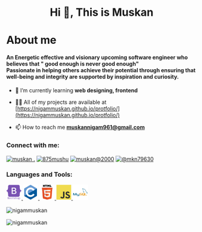 <h1 align="center">Hi 👋, This is Muskan</h1>
<h1>About me</h1>
<p><h4>An Energetic effective and visionary upcoming software engineer who believes that " good enough is never good enough"<br>
  Passionate in helping others achieve their potential through ensuring that well-being and integrity are supported by inspiration and curiosity.</h4></p>

- 🌱 I’m currently learning **web designing, frontend**

- 👨‍💻 All of my projects are available at [https://nigammuskan.github.io/protfolio/](https://nigammuskan.github.io/protfolio/)

- 📫 How to reach me **muskannigam961@gmail.com**

<h3 align="left">Connect with me:</h3>
<p align="left">
  
<a href="https://linkedin.com/in/muskan ." target="blank"><img align="center" src="https://raw.githubusercontent.com/rahuldkjain/github-profile-readme-generator/master/src/images/icons/Social/linked-in-alt.svg" alt="muskan ." height="30" width="40" /></a>
<a href="https://instagram.com/875mushu" target="blank"><img align="center" src="https://raw.githubusercontent.com/rahuldkjain/github-profile-readme-generator/master/src/images/icons/Social/instagram.svg" alt="875mushu" height="30" width="40" /></a>
<a href="https://www.youtube.com/c/muskan@2000" target="blank"><img align="center" src="https://raw.githubusercontent.com/rahuldkjain/github-profile-readme-generator/master/src/images/icons/Social/youtube.svg" alt="muskan@2000" height="30" width="40" /></a>
<a href="https://www.hackerrank.com/@mkn79630" target="blank"><img align="center" src="https://raw.githubusercontent.com/rahuldkjain/github-profile-readme-generator/master/src/images/icons/Social/hackerrank.svg" alt="@mkn79630" height="30" width="40" /></a>
</p>

<h3 align="left">Languages and Tools:</h3>
<p align="left"> <a href="https://getbootstrap.com" target="_blank" rel="noreferrer"> <img src="https://raw.githubusercontent.com/devicons/devicon/master/icons/bootstrap/bootstrap-plain-wordmark.svg" alt="bootstrap" width="40" height="40"/> </a> <a href="https://www.cprogramming.com/" target="_blank" rel="noreferrer"> <img src="https://raw.githubusercontent.com/devicons/devicon/master/icons/c/c-original.svg" alt="c" width="40" height="40"/> </a> <a href="https://www.w3.org/html/" target="_blank" rel="noreferrer"> <img src="https://raw.githubusercontent.com/devicons/devicon/master/icons/html5/html5-original-wordmark.svg" alt="html5" width="40" height="40"/> </a> <a href="https://developer.mozilla.org/en-US/docs/Web/JavaScript" target="_blank" rel="noreferrer"> <img src="https://raw.githubusercontent.com/devicons/devicon/master/icons/javascript/javascript-original.svg" alt="javascript" width="40" height="40"/> </a> <a href="https://www.mysql.com/" target="_blank" rel="noreferrer"> <img src="https://raw.githubusercontent.com/devicons/devicon/master/icons/mysql/mysql-original-wordmark.svg" alt="mysql" width="40" height="40"/> </a> </p>

<p><img align="center" src="https://github-readme-stats.vercel.app/api/top-langs?username=nigammuskan&show_icons=true&locale=en&layout=compact" alt="nigammuskan" /></p>

<p><img align="center" src="https://github-readme-streak-stats.herokuapp.com/?user=nigammuskan&" alt="nigammuskan" /></p>
